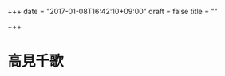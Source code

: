 +++
date = "2017-01-08T16:42:10+09:00"
draft = false
title = ""

+++

<link rel="stylesheet" type="text/css" href="">
<link rel="stylesheet" href="https://stackpath.bootstrapcdn.com/bootstrap/4.1.1/css/bootstrap.min.css">
<script src="https://ajax.googleapis.com/ajax/libs/jquery/1.9.1/jquery.min.js"></script>
<script src="https://cdnjs.cloudflare.com/ajax/libs/embed-js/4.2.1/embed.min.js"></script>

# 高見千歌  
<script>
// canvasを作ってHTMLに突っ込む。
const canvas = document.createElement('canvas');
const context1 = canvas.getContext('2d');
canvas.width = 500;
canvas.height = 500;
document.body.appendChild(canvas);

/*  高見千歌 ここから  */
context1.fillStyle = '#fd7e14';
context1.strokeStyle = '#fd7e14';
context1.beginPath();
context1.arc(250, 250, 150,  0, (Math.PI*2), false);
context1.stroke();
context1.fill();

context1.fillStyle = '#fff';
context1.strokeStyle = '#fff';
context1.beginPath();
context1.arc(250, 270, 115,  0, (Math.PI*2), false);
context1.stroke();
context1.fill();

context1.fillStyle = '#fd7e14';
context1.strokeStyle = '#fd7e14';
context1.beginPath();
context1.arc(250, 270, 100,  0, (Math.PI*2), false);
context1.stroke();
context1.fill();

context1.fillStyle = '#fff';
context1.beginPath();
context1.arc(250, 270, 80,  0, (Math.PI*2), false);
context1.stroke();
context1.fill();

context1.fillStyle = '#fd7e14';
context1.strokeStyle = '#fd7e14';
context1.beginPath();
context1.arc(250, 270, 20,  0, (Math.PI*2), false);
context1.stroke();
context1.fill();

context1.fillStyle = '#fd7e14';
context1.strokeStyle = '#fd7e14';
context1.beginPath();
context1.moveTo(296, 183);
context1.lineTo(196, 351);
context1.lineTo(204, 358);
context1.lineTo(304, 191);
context1.stroke();
context1.fill();

context1.fillStyle = '#fd7e14';
context1.strokeStyle = '#fd7e14';
context1.beginPath();
context1.moveTo(196, 191);
context1.lineTo(296, 358);
context1.lineTo(304, 351);
context1.lineTo(204, 183);
context1.stroke();
context1.fill();

context1.fillStyle = '#fd7e14';
context1.strokeStyle = '#fd7e14';
context1.beginPath();
context1.moveTo(150, 265);
context1.lineTo(150, 275);
context1.lineTo(350, 275);
context1.lineTo(350, 265);
context1.lineTo(150, 265);
context1.stroke();
context1.fill();

context1.fillStyle = '#fff';
context1.strokeStyle = '#fff';
context1.beginPath();
context1.ellipse(185, 167, 35, 25, Math.PI/6, 0, Math.PI*2, false);
context1.stroke();
context1.fill();

context1.fillStyle = '#fd7e14';
context1.strokeStyle = '#fd7e14';
context1.beginPath();
context1.ellipse(190, 170, 25, 15, Math.PI/6, 0, Math.PI*2, false);
context1.stroke();
context1.fill();

/*  ここまで  */
</script>
